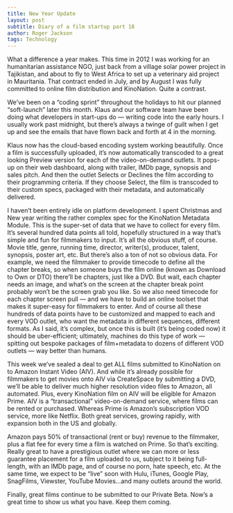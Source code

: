 ```yaml
---
title: New Year Update
layout: post
subtitle: Diary of a film startup part 18
author: Roger Jackson
tags: Technology
---
```

What a difference a year makes. This time in 2012 I was working for an humanitarian assistance NGO, just back from a village solar power project in Tajikistan, and about to fly to West Africa to set up a veterinary aid project in Mauritania. That contract ended in July, and by August I was fully committed to online film distribution and KinoNation. Quite a contrast.

We’ve been on a “coding sprint” throughout the holidays to hit our planned “soft-launch” later this month. Klaus and our software team have been doing what developers in start-ups do — writing code into the early hours. I usually work past midnight, but there’s always a twinge of guilt when I get up and see the emails that have flown back and forth at 4 in the morning.

Klaus now has the cloud-based encoding system working beautifully. Once a film is successfully uploaded, it’s now automatically transcoded to a great looking Preview version for each of the video-on-demand outlets. It pops-up on their web dashboard, along with trailer, IMDb page, synopsis and sales pitch. And then the outlet Selects or Declines the film according to their programming criteria. If they choose Select, the film is transcoded to their custom specs, packaged with their metadata, and automatically delivered.

I haven’t been entirely idle on platform development. I spent Christmas and New year writing the rather complex spec for the KinoNation Metadata Module. This is the super-set of data that we have to collect for every film. It’s several hundred data points all told, hopefully structured in a way that’s simple and fun for filmmakers to input. It’s all the obvious stuff, of course. Movie title, genre, running time, director, writer(s), producer, talent, synopsis, poster art, etc. But there’s also a ton of not so obvious data. For example, we need the filmmaker to provide timecode to define all the chapter breaks, so when someone buys the film online (known as Download to Own or DTO) there’ll be chapters, just like a DVD. But wait, each chapter needs an image, and what’s on the screen at the chapter break point probably won’t be the screen grab you like. So we also need timecode for each chapter screen pull — and we have to build an online toolset that makes it super-easy for filmmakers to enter. And of course all these hundreds of data points have to be customized and mapped to each and every VOD outlet, who want the metadata in different sequences, different formats. As I said, it’s complex, but once this is built (it’s being coded now) it should be uber-efficient; ultimately, machines do this type of work — spitting out bespoke packages of film+metadata to dozens of different VOD outlets — way better than humans.

This week we’ve sealed a deal to get ALL films submitted to KinoNation on to Amazon Instant Video (AIV). And while it’s already possible for filmmakers to get movies onto AIV via CreateSpace by submitting a DVD, we’ll be able to deliver much higher resolution video files to Amazon, all automated. Plus, every KinoNation film on AIV will be eligible for Amazon Prime. AIV is a “transactional” video-on-demand service, where films can be rented or purchased. Whereas Prime is Amazon’s subscription VOD service, more like Netflix. Both great services, growing rapidly, with expansion both in the US and globally.

Amazon pays 50% of transactional (rent or buy) revenue to the filmmaker, plus a flat fee for every time a film is watched on Prime. So that’s exciting. Really great to have a prestigious outlet where we can more or less guarantee placement for a film uploaded to us, subject to it being full-length, with an IMDb page, and of course no porn, hate speech, etc. At the same time, we expect to be “live” soon with Hulu, iTunes, Google Play, SnagFilms, Viewster, YouTube Movies…and many outlets around the world.

Finally, great films continue to be submitted to our Private Beta. Now’s a great time to show us what you have. Keep them coming.
